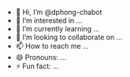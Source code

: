 - 👋 Hi, I’m @dphong-chabot
- 👀 I’m interested in ...
- 🌱 I’m currently learning ...
- 💞️ I’m looking to collaborate on ...
- 📫 How to reach me ...
- 😄 Pronouns: ...
- ⚡ Fun fact: ...

<!---
dphong-chabot/dphong-chabot is a ✨ special ✨ repository because its `README.md` (this file) appears on your GitHub profile.
You can click the Preview link to take a look at your changes.
--->
